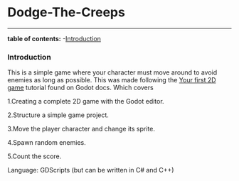 # Dodge-The-Creeps
---
**table of contents:**
-[Introduction](#item-one)




<!-- headings -->
<a id ="item-one"></a>
### Introduction
This is a simple game where your character must move around to avoid enemies as long as possible.
This was made following the [Your first 2D game](https://docs.godotengine.org/en/stable/getting_started/first_2d_game/index.html#) tutorial found on Godot docs.
Which covers  

1.Creating a complete 2D game with the Godot editor.

2.Structure a simple game project.

3.Move the player character and change its sprite.

4.Spawn random enemies.

5.Count the score.

Language: GDScripts (but can be written in C# and C++)

